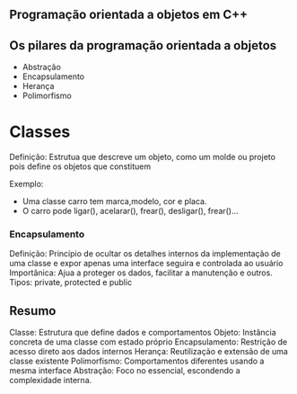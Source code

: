 ## Programação orientada a objetos em C++

## Os pilares da programação orientada a objetos

- Abstração
- Encapsulamento
- Herança 
- Polimorfismo

# Classes

Definição: Estrutua que descreve um objeto, como um molde ou projeto pois define os objetos que constituem

Exemplo: 
- Uma classe carro tem marca,modelo, cor e placa.
- O carro pode ligar(), acelarar(), frear(), desligar(), frear()...

### Encapsulamento

Definição: Princípio de ocultar os detalhes internos da implementação de uma classe e expor apenas uma interface seguira e controlada ao usuário
Importânica: Ajua a proteger os dados, facilitar a manutenção e outros.
Tipos: private, protected e public

## Resumo
Classe: Estrutura que define dados e comportamentos
Objeto: Instância concreta de uma classe com estado próprio
Encapsulamento: Restrição de acesso direto aos dados internos
Herança: Reutilização e extensão de uma classe existente
Polimorfismo: Comportamentos diferentes usando a mesma interface
Abstração: Foco no essencial, escondendo a complexidade interna.